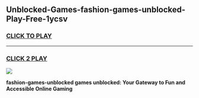 
## Unblocked-Games-fashion-games-unblocked-Play-Free-1ycsv
<h3>
<a href="https://premium76.site?title=fashion-games-unblocked&ref=10A">CLICK TO PLAY</a></h3>
<hr>

<h3>
<a href="https://premium76.site?title=fashion-games-unblocked&ref=10A">CLICK 2 PLAY</a>
  
</h3>

<a href="https://premium76.site?title=fashion-games-unblocked&ref=10A"><img src="https://clearcache.store/games.png"></a>


**fashion-games-unblocked games unblocked: Your Gateway to Fun and Accessible Online Gaming**
